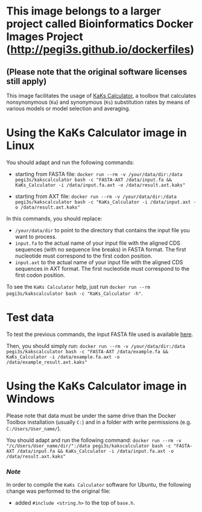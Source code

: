 # This image belongs to a larger project called Bioinformatics Docker Images Project (http://pegi3s.github.io/dockerfiles)
## (Please note that the original software licenses still apply)

This image facilitates the usage of [KaKs Calculator](https://ngdc.cncb.ac.cn/tools/kaks), a toolbox that calculates nonsynonymous (`Ka`) and synonymous (`Ks`) substitution rates by means of various models or model selection and averaging.

# Using the KaKs Calculator image in Linux

You should adapt and run the following commands:

- starting from FASTA file: `docker run --rm -v /your/data/dir:/data pegi3s/kakscalculator bash -c "FASTA-AXT /data/input.fa && KaKs_Calculator -i /data/input.fa.axt -o /data/result.axt.kaks"`
  
- starting from AXT file: `docker run --rm -v /your/data/dir:/data pegi3s/kakscalculator bash -c "KaKs_Calculator -i /data/input.axt -o /data/result.axt.kaks"`

In this commands, you should replace:

- `/your/data/dir` to point to the directory that contains the input file you want to process.
- `input.fa` to the actual name of your input file with the aligned CDS sequences (with no sequence line breaks) in FASTA format. The first nucleotide must correspond to the first codon position.
- `input.axt` to the actual name of your input file with the aligned CDS sequences in AXT format. The first nucleotide must correspond to the first codon position.

To see the `KaKs Calculator` help, just run `docker run --rm pegi3s/kakscalculator bash -c "KaKs_Calculator -h"`.

# Test data

To test the previous commands, the input FASTA file used is available [here](https://github.com/pegi3s/dockerfiles/tree/master/kakscalculator/2.0/test_data/example.fa).

Then, you should simply run: `docker run --rm -v /your/data/dir:/data pegi3s/kakscalculator bash -c "FASTA-AXT /data/example.fa && KaKs_Calculator -i /data/example.fa.axt -o /data/example_result.axt.kaks"`

# Using the KaKs Calculator image in Windows

Please note that data must be under the same drive than the Docker Toolbox installation (usually `C:`) and in a folder with write permissions (e.g. `C:/Users/User_name/`).

You should adapt and run the following command: `docker run --rm -v "/c/Users/User_name/dir/":/data pegi3s/kakscalculator bash -c "FASTA-AXT /data/input.fa && KaKs_Calculator -i /data/input.fa.axt -o /data/result.axt.kaks"`

### *Note*
In order to compile the `KaKs Calculator` software for Ubuntu, the following change was performed to the original file:

- added `#include <string.h>` to the top of `base.h`.

